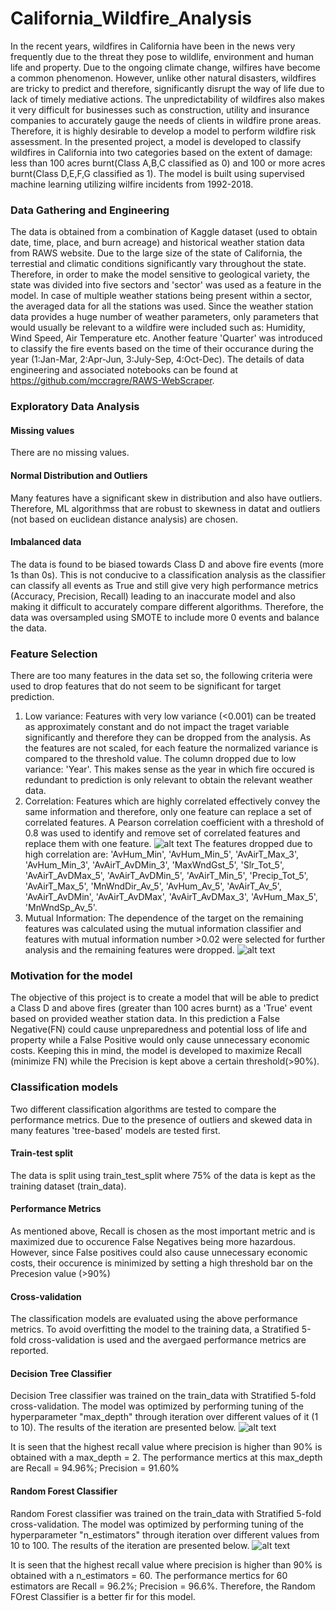 # California_Wildfire_Analysis
In the recent years, wildfires in California have been in the news very frequently due to the threat they pose to wildlife, environment and human life and property. Due to the ongoing climate change, wilfires have become a common phenomenon. However, unlike other natural disasters, wildfires are tricky to predict and therefore, significantly disrupt the way of life due to lack of timely mediative actions. The unpredictability of wildfires also makes it very difficult for businesses such as construction, utility and insurance companies to accurately gauge the needs of clients in wildfire prone areas. Therefore, it is highly desirable to develop a model to perform wildfire risk assessment. In the presented project, a model is developed to classify wildfires in California into two categories based on the extent of damage: less than 100 acres burnt(Class A,B,C classified as 0) and 100 or more acres burnt(Class D,E,F,G classified as 1). The model is built using supervised machine learning utilizing wilfire incidents from 1992-2018. 
### Data Gathering and Engineering
The data is obtained from a combination of Kaggle dataset (used to obtain date, time, place, and burn acreage) and historical weather station data from RAWS website. Due to the large size of the state of California, the terrestial and climatic conditions significantly vary throughout the state. Therefore, in order to make the model sensitive to geological variety, the state was divided into five sectors and 'sector' was used as a feature in the model. In case of multiple weather stations being present within a sector, the averaged data for all the stations was used. Since the weather station data provides a huge number of weather parameters, only parameters that would usually be relevant to a wildfire were included such as: Humidity, Wind Speed, Air Temperature etc. Another feature 'Quarter' was introduced to classify the fire events based on the time of their occurance during the year (1:Jan-Mar, 2:Apr-Jun, 3:July-Sep, 4:Oct-Dec).
The details of data engineering and associated notebooks can be found at https://github.com/mccragre/RAWS-WebScraper.

### Exploratory Data Analysis
#### Missing values
There are no missing values.

#### Normal Distribution and Outliers
Many features have a significant skew in distribution and also have outliers. Therefore, ML algorithmss that are robust to skewness in datat and outliers (not based on euclidean distance analysis) are chosen.

#### Imbalanced data
The data is found to be biased towards Class D and above fire events (more 1s than 0s). This is not conducive to a classification analysis as the classifier can classify all events as True and still give very high performance metrics (Accuracy, Precision, Recall) leading to an inaccurate model and also making it difficult to accurately compare different algorithms. Therefore, the data was oversampled using SMOTE to include more 0 events and balance the data. 

### Feature Selection
There are too many features in the data set so, the following criteria were used to drop features that do not seem to be significant for target prediction. 
1. Low variance: Features with very low variance (<0.001) can be treated as approximately constant and do not impact the traget variable significantly and therefore they can be dropped from the analysis. As the features are not scaled, for each feature the normalized variance is compared to the threshold value. The column dropped due to low variance: 'Year'. This makes sense as the year in which fire occured is redundant to prediction is only relevant to obtain the relevant weather data.
2. Correlation: Features which are highly correlated effectively convey the same information and therefore, only one feature can replace a set of correlated features. A Pearson correlation coefficient with a threshold of 0.8 was used to identify and remove  set of correlated features and replace them with one feature.
![alt text](https://github.com/prernakabtiyal/California_Wildfire_Analysis/blob/main/correlation_matrix.png)
The features dropped due to high correlation are: 'AvHum_Min', 'AvHum_Min_5', 'AvAirT_Max_3', 'AvHum_Min_3', 'AvAirT_AvDMin_3', 'MaxWndGst_5', 'Slr_Tot_5', 'AvAirT_AvDMax_5', 'AvAirT_AvDMin_5', 'AvAirT_Min_5', 'Precip_Tot_5', 'AvAirT_Max_5', 'MnWndDir_Av_5', 'AvHum_Av_5', 'AvAirT_Av_5', 'AvAirT_AvDMin', 'AvAirT_AvDMax', 'AvAirT_AvDMax_3', 'AvHum_Max_5', 'MnWndSp_Av_5'.
3. Mutual Information: The dependence of the target on the remaining features was calculated using the mutual information classifier and features with mutual information number >0.02 were selected for further analysis and the remaining features were dropped.
![alt text](https://github.com/prernakabtiyal/California_Wildfire_Analysis/blob/main/info_gain.png)

### Motivation for the model 
The objective of this project is to create a model that will be able to predict a Class D and above fires (greater than 100 acres burnt) as a 'True' event based on provided weather station data. In this prediction a False Negative(FN) could cause unpreparedness and potential loss of life and property while a False Positive would only cause unnecessary economic costs. Keeping this in mind, the model is developed to maximize Recall (minimize FN) while the Precision is kept above a certain threshold(>90%).

### Classification models
Two different classification algorithms are tested to compare the performance metrics. Due to the presence of outliers and skewed data in many features 'tree-based' models are tested first.
#### Train-test split
The data is split using train_test_split where 75% of the data is kept as the training dataset (train_data).
#### Performance Metrics
As mentioned above, Recall is chosen as the most important metric and is maximized due to occurence False Negatives being more hazardous. However, since False positives could also cause unnecessary economic costs, their occurence is minimized by setting a high threshold bar on the Precesion value (>90%)

#### Cross-validation
The classification models are evaluated using the above performance metrics. To avoid overfitting the model to the training data, a Stratified 5-fold cross-validation is used and the avergaed performance metrics are reported.  

#### Decision Tree Classifier
Decision Tree classifier was trained on the train_data with Stratified 5-fold cross-validation. The model was optimized by performing tuning of the hyperparameter "max_depth" through iteration over different values of it (1 to 10). The results of the iteration are presented below.
![alt text](https://github.com/prernakabtiyal/California_Wildfire_Analysis/blob/main/Decision_tree_metrics.png)

It is seen that the highest recall value where precision is higher than 90% is obtained with a max_depth = 2. The performance mertics at this max_depth are 
Recall = 94.96%; Precision = 91.60%

#### Random Forest Classifier
Random Forest classifier was trained on the train_data with Stratified 5-fold cross-validation. The model was optimized by performing tuning of the hyperparameter "n_estimators" through iteration over different values from 10 to 100. The results of the iteration are presented below.
![alt text](https://github.com/prernakabtiyal/California_Wildfire_Analysis/blob/main/Random_forest_metrics.png)

It is seen that the highest recall value where precision is higher than 90% is obtained with a n_estimators = 60. The performance mertics for 60 estimators are 
Recall = 96.2%; Precision = 96.6%. Therefore, the Random FOrest Classifier is a better fir for this model.
